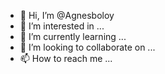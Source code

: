 - 👋 Hi, I’m @Agnesboloy
- 👀 I’m interested in ...
- 🌱 I’m currently learning ...
- 💞️ I’m looking to collaborate on ...
- 📫 How to reach me ...

<!---
Agnesboloy/Agnesboloy is a ✨ special ✨ repository because its `README.md` (this file) appears on your GitHub profile.
You can click the Preview link to take a look at your changes.
--->
